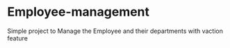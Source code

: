 # Employee-management
Simple project to Manage the Employee and their departments with vaction feature
